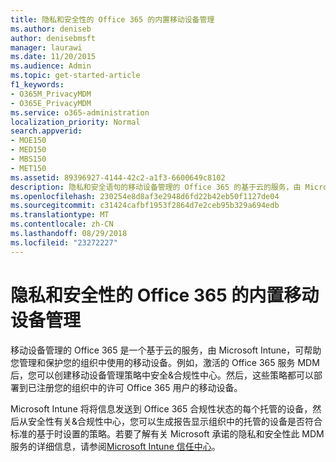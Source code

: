 ```yaml
---
title: 隐私和安全性的 Office 365 的内置移动设备管理
ms.author: deniseb
author: denisebmsft
manager: laurawi
ms.date: 11/20/2015
ms.audience: Admin
ms.topic: get-started-article
f1_keywords:
- O365M_PrivacyMDM
- O365E_PrivacyMDM
ms.service: o365-administration
localization_priority: Normal
search.appverid:
- MOE150
- MED150
- MBS150
- MET150
ms.assetid: 89396927-4144-42c2-a1f3-6600649c8102
description: 隐私和安全语句的移动设备管理的 Office 365 的基于云的服务，由 Microsoft Intune，可帮助您管理和保护您的组织中使用的移动设备。
ms.openlocfilehash: 230254e8d8af3e2948d6fd22b42eb50f1127de04
ms.sourcegitcommit: c31424cafbf1953f2864d7e2ceb95b329a694edb
ms.translationtype: MT
ms.contentlocale: zh-CN
ms.lasthandoff: 08/29/2018
ms.locfileid: "23272227"
---
```

# <a name="privacy-and-security-for-built-in-mobile-device-management-for-office-365"></a>隐私和安全性的 Office 365 的内置移动设备管理

移动设备管理的 Office 365 是一个基于云的服务，由 Microsoft Intune，可帮助您管理和保护您的组织中使用的移动设备。例如，激活的 Office 365 服务 MDM 后，您可以创建移动设备管理策略中安全&amp;合规性中心。然后，这些策略都可以部署到已注册您的组织中的许可 Office 365 用户的移动设备。
  
Microsoft Intune 将将信息发送到 Office 365 合规性状态的每个托管的设备，然后从安全性有关&amp;合规性中心，您可以生成报告显示组织中的托管的设备是否符合标准的基于时设置的策略。若要了解有关 Microsoft 承诺的隐私和安全性此 MDM 服务的详细信息，请参阅[Microsoft Intune 信任中心](https://www.microsoft.com/en-us/server-cloud/products/intune-trust-center/overview.aspx)。 
  

